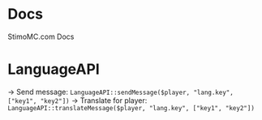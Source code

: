 # Docs
StimoMC.com Docs

# LanguageAPI
-> Send message: `LanguageAPI::sendMessage($player, "lang.key", ["key1", "key2"])`
-> Translate for player: `LanguageAPI::translateMessage($player, "lang.key", ["key1", "key2"])`
